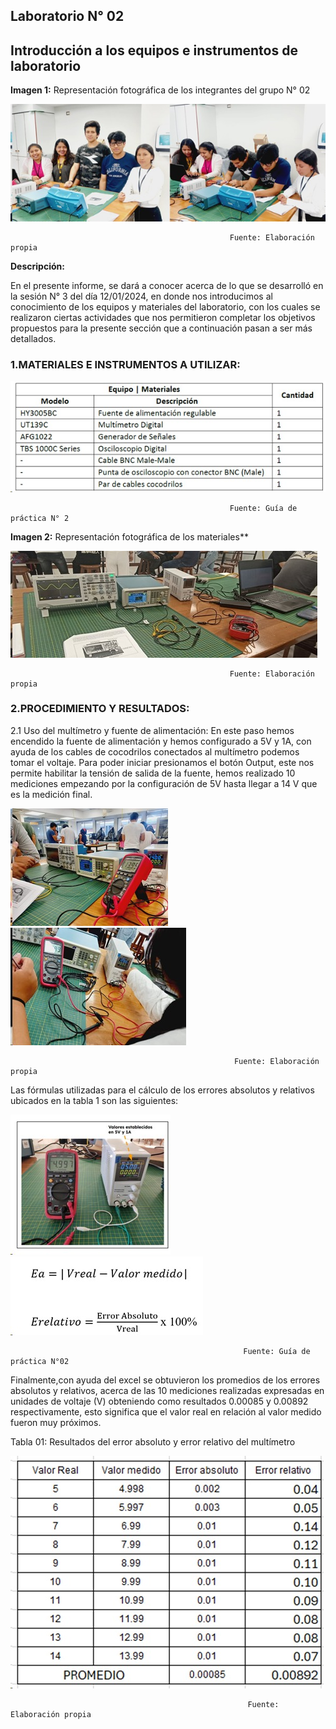 ## Laboratorio N° 02

## **Introducción a los equipos e instrumentos de laboratorio**

**Imagen 1:** Representación fotográfica de los integrantes del grupo N° 02 

![ima1](../../Carpetas_del_Proyecto/Imagenes/Photos_lab_2/ima1.jpeg)

                                                     Fuente: Elaboración propia

**Descripción:**

En el presente informe, se dará a conocer acerca de lo que se desarrolló en la sesión N° 3 del día 12/01/2024, en donde nos introducimos al conocimiento de los equipos y materiales del laboratorio, con los cuales se realizaron ciertas actividades que nos permitieron completar los objetivos propuestos para la presente sección que  a continuación pasan a ser más detallados.

### 1.MATERIALES E INSTRUMENTOS A UTILIZAR:

![img2](../../Carpetas_del_Proyecto/Imagenes/Photos_lab_2/img2.jpeg)
                                             
                                                     Fuente: Guía de práctica N° 2

**Imagen 2:** Representación fotográfica de los materiales**

![img3](../../Carpetas_del_Proyecto/Imagenes/Photos_lab_2/img3.jpeg)

                                                     Fuente: Elaboración propia

### 2.PROCEDIMIENTO Y RESULTADOS:

2.1 Uso del multímetro y fuente de alimentación: 
En este paso hemos encendido la fuente de alimentación y hemos configurado a 5V y 1A, con ayuda de los cables de cocodrilos conectados al multímetro podemos tomar el voltaje. Para poder iniciar presionamos el botón Output, este nos permite habilitar la tensión de salida de la fuente, hemos realizado 10 mediciones empezando por la configuración de 5V hasta llegar a 14 V que es la medición final.


![img4](../../Carpetas_del_Proyecto/Imagenes/Photos_lab_2/img4.jpeg)         ![img5](../../Carpetas_del_Proyecto/Imagenes/Photos_lab_2/img5.jpeg)
                                                                      
                                                      Fuente: Elaboración propia  
 

 
Las fórmulas utilizadas para el cálculo de los errores absolutos y relativos ubicados en la tabla 1 son las siguientes:

![img6](../../Carpetas_del_Proyecto/Imagenes/Photos_lab_2/img6.jpeg)            ![img7](../../Carpetas_del_Proyecto/Imagenes/Photos_lab_2/img7.jpeg)

                                                        Fuente: Guía de práctica N°02 

Finalmente,con ayuda del excel se obtuvieron los promedios de los errores absolutos y relativos, acerca de las 10 mediciones realizadas expresadas en unidades de voltaje (V)  obteniendo como resultados 0.00085 y 0.00892 respectivamente, esto significa que el valor real en relación al valor medido fueron muy próximos.

Tabla 01: Resultados del error absoluto y error relativo del multímetro

![img8](../../Carpetas_del_Proyecto/Imagenes/Photos_lab_2/img8.jpeg)

                                                         Fuente: Elaboración propia